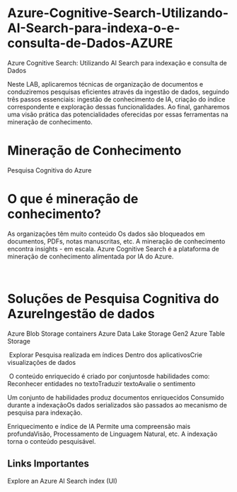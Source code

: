 # Azure-Cognitive-Search-Utilizando-AI-Search-para-indexa-o-e-consulta-de-Dados-AZURE
Azure Cognitive Search: Utilizando AI Search para indexação e consulta de Dados


Neste LAB, aplicaremos técnicas de organização de documentos e conduziremos pesquisas eficientes através da ingestão de dados, seguindo três passos essenciais: ingestão de conhecimento de IA, criação do índice correspondente e exploração dessas funcionalidades. Ao final, ganharemos uma visão prática das potencialidades oferecidas por essas ferramentas na mineração de conhecimento.



# Mineração de Conhecimento

Pesquisa Cognitiva do Azure

# O que é mineração de conhecimento?
As organizações têm muito conteúdo
Os dados são bloqueados em documentos, PDFs, notas manuscritas, etc.
A mineração de conhecimento encontra insights - em escala.
Azure Cognitive Search é a plataforma de mineração de conhecimento alimentada por IA do Azure.

﻿
# Soluções de Pesquisa Cognitiva do AzureIngestão de dados
Azure Blob Storage containers 
Azure Data Lake Storage Gen2 
Azure Table Storage

﻿
Explorar
Pesquisa realizada em índices Dentro dos aplicativosCrie visualizações de dados

﻿
O conteúdo enriquecido é criado por conjuntosde habilidades como: Reconhecer entidades no textoTraduzir textoAvalie o sentimento

﻿Um conjunto de habilidades produz documentos enriquecidos Consumido durante a indexaçãoOs dados serializados são passados ao mecanismo de pesquisa para indexação.


 Enriquecimento e índice de IA 
Permite uma compreensão mais profundaVisão, Processamento de Linguagem Natural, etc. A indexação torna o conteúdo pesquisável.


## Links Importantes
 
Explore an Azure AI Search index (UI)

